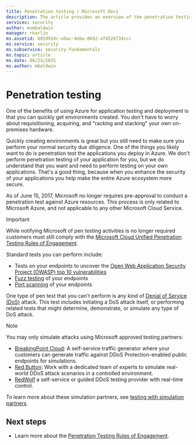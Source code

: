 ```yaml
---
title: Penetration testing | Microsoft Docs
description: The article provides an overview of the penetration testing process and how to perform a pen test against your app running in Azure infrastructure.
services: security
author: msmbaldwin
manager: rkarlin
ms.assetid: 695d918c-a9ac-4eba-8692-af4526734ccc
ms.service: security
ms.subservice: security-fundamentals
ms.topic: article
ms.date: 04/23/2025
ms.author: mbaldwin
---
```


# Penetration testing

One of the benefits of using Azure for application testing and deployment is that you can quickly get environments created. You don't have to worry about requisitioning, acquiring, and "racking and stacking" your own on-premises hardware.

Quickly creating environments is great but you still need to make sure you perform your normal security due diligence. One of the things you likely want to do is penetration test the applications you deploy in Azure.
We don't perform penetration testing of your application for you, but we do understand that you want and need to perform testing on your own applications. That's a good thing, because when you enhance the security of your applications you help make the entire Azure ecosystem more secure.

As of June 15, 2017, Microsoft no longer requires pre-approval to conduct a penetration test against Azure resources. This process is only related to Microsoft Azure, and not applicable to any other Microsoft Cloud Service.

> [!IMPORTANT]
> While notifying Microsoft of pen testing activities is no longer required customers must still comply with the [Microsoft Cloud Unified Penetration Testing Rules of Engagement](https://www.microsoft.com/msrc/pentest-rules-of-engagement).

Standard tests you can perform include:

* Tests on your endpoints to uncover the [Open Web Application Security Project (OWASP) top 10 vulnerabilities](https://owasp.org/www-project-top-ten/)
* [Fuzz testing](https://www.microsoft.com/research/blog/a-brief-introduction-to-fuzzing-and-why-its-an-important-tool-for-developers/) of your endpoints
* [Port scanning](https://en.wikipedia.org/wiki/Port_scanner) of your endpoints

One type of pen test that you can't perform is any kind of [Denial of Service (DoS)](https://en.wikipedia.org/wiki/Denial-of-service_attack) attack. This test includes initiating a DoS attack itself, or performing related tests that might determine, demonstrate, or simulate any type of DoS attack.

> [!Note]
> You may only simulate attacks using Microsoft approved testing partners:
> - [BreakingPoint Cloud](https://www.ixiacom.com/products/breakingpoint-cloud): A self-service traffic generator where your customers can generate traffic against DDoS Protection-enabled public endpoints for simulations.
> - [Red Button](https://www.red-button.net/): Work with a dedicated team of experts to simulate real-world DDoS attack scenarios in a controlled environment.
> - [RedWolf](https://www.redwolfsecurity.com/services/#cloud-ddos) a self-service or guided DDoS testing provider with real-time control.
>
> To learn more about these simulation partners, see [testing with simulation partners](../../ddos-protection/test-through-simulations.md).

## Next steps

* Learn more about the [Penetration Testing Rules of Engagement](https://www.microsoft.com/msrc/pentest-rules-of-engagement?rtc=2).
